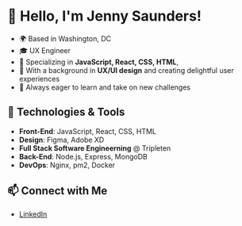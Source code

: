 # 👋 Hello, I'm Jenny Saunders!

- 🌍 Based in Washington, DC
- 🎓 UX Engineer
- 💼 Specializing in **JavaScript, React, CSS, HTML**,
- 🎨 With a background in **UX/UI design** and creating delightful user experiences
- 🚀 Always eager to learn and take on new challenges

## 🔧 Technologies & Tools
- **Front-End**: JavaScript, React, CSS, HTML
- **Design**: Figma, Adobe XD
- **Full Stack Software Engineerning** @ Tripleten
- **Back-End**: Node.js, Express, MongoDB
- **DevOps**: Nginx, pm2, Docker

## 📫 Connect with Me
- [LinkedIn](https://www.linkedin.com/in/jennygloversaunders/)
